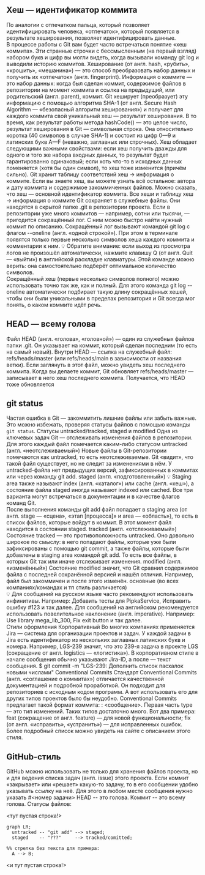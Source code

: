## Хеш — идентификатор коммита
По аналогии с отпечатком пальца, который позволяет идентифицировать человека, «отпечаток», который появляется в результате хеширования, позволяет идентифицировать данные.  
В процессе работы с Git вам будет часто встречаться понятие «хеш коммита». Эти странные строчки с бессмысленным (на первый взгляд) набором букв и цифр вы могли видеть, когда вызывали команду git log и выводили историю коммитов.
Хеширование (от англ. hash, «рубить», «крошить», «мешанина») — это способ преобразовать набор данных и получить их «отпечаток» (англ. fingerprint).
Информация о коммите — это набор данных: когда был сделан коммит, содержимое файлов в репозитории на момент коммита и ссылка на предыдущий, или родительский (англ. parent), коммит. Git хеширует (преобразует) эту информацию с помощью алгоритма SHA-1 (от англ. Secure Hash Algorithm — «безопасный алгоритм хеширования») и получает для каждого коммита свой уникальный хеш — результат хеширования.
В то время, как результат работы метода hashCode() — это целое число, результат хеширования в Git — символьная строка. Она относительно коротка (40 символов в случае SHA-1) и состоит из цифр 0—9 и латинских букв A—F (неважно, заглавных или строчных). Хеш обладает следующими важными свойствами:
если хеш получить дважды для одного и того же набора входных данных, то результат будет гарантированно одинаковый;
если хоть что-то в исходных данных поменяется (хотя бы один символ), то хеш тоже изменится (причём сильно).
Git хранит таблицу соответствий хеш → информация о коммите. Если вы знаете хеш, вы можете узнать всё остальное: автора и дату коммита и содержимое закоммиченных файлов. Можно сказать, что хеш — основной идентификатор коммита.
Все хеши и таблицу хеш → информация о коммите Git сохраняет в служебные файлы. Они находятся в скрытой папке .git в репозитории проекта.
Если в репозитории уже много коммитов — например, сотни или тысячи, — пригодится сокращённый лог. С ним можно быстро найти нужный коммит по описанию.
Сокращённый лог вызывают командой git log с флагом --oneline (англ. «одной строкой»). При этом в терминале появятся только первые несколько символов хеша каждого коммита и комментарии к ним.
💡 Обратите внимание: если выход из просмотра логов не произошёл автоматически, нажмите клавишу Q (от англ. Quit — «выйти») в английской раскладке клавиатуры. Этой команде можно верить: она самостоятельно подберёт оптимальное количество символов.  
Сокращённый хеш (первые несколько символов полного) можно использовать точно так же, как и полный. Для этого команда git log --oneline автоматически подбирает такую длину сокращённых хешей, чтобы они были уникальными в пределах репозитория и Git всегда мог понять, о каком коммите идёт речь.
## HEAD — всему голова
Файл HEAD (англ. «голова», «головной») — один из служебных файлов папки .git. Он указывает на коммит, который сделан последним (то есть на самый новый).
Внутри HEAD — ссылка на служебный файл: refs/heads/master (или refs/heads/main в зависимости от названия ветки). Если заглянуть в этот файл, можно увидеть хеш последнего коммита.
Когда вы делаете коммит, Git обновляет refs/heads/master — записывает в него хеш последнего коммита. Получается, что HEAD тоже обновляется
## git status
Частая ошибка в Git — закоммитить лишние файлы или забыть важные. Это можно избежать, проверяя статусы файлов с помощью команды `git status`.
Статусы untracked/tracked, staged и modified
Одна из ключевых задач Git — отслеживать изменения файлов в репозитории. Для этого каждый файл помечается каким-либо статусом
untracked (англ. «неотслеживаемый»)
Новые файлы в Git-репозитории помечаются как untracked, то есть неотслеживаемые. Git «видит», что такой файл существует, но не следит за изменениями в нём. У untracked-файла нет предыдущих версий, зафиксированных в коммитах или через команду git add.
staged (англ. «подготовленный»)
💡 Staging area также называют index (англ. «каталог») или cache (англ. «кеш»), а состояние файла staged иногда называют indexed или cached. Все три варианта могут встречаться в документации и в качестве флагов команд Git.  
После выполнения команды git add файл попадает в staging area (от англ. stage — «сцена», «этап [процесса]» и area — «область»), то есть в список файлов, которые войдут в коммит. В этот момент файл находится в состоянии staged.
tracked (англ. «отслеживаемый»)
Состояние tracked — это противоположность untracked. Оно довольно широкое по смыслу: в него попадают файлы, которые уже были зафиксированы с помощью git commit, а также файлы, которые были добавлены в staging area командой git add. То есть все файлы, в которых Git так или иначе отслеживает изменения.
modified (англ. «изменённый»)
Состояние modified значит, что Git сравнил содержимое файла с последней сохранённой версией и нашёл отличия. Например, файл был закоммичен и после этого изменён.
основные (во всех компаниях/командах и тп стиль различается)  
💡 Для сообщений на русском языке часто рекомендуют использовать инфинитивы. Например: Добавить тесты для PipkaService, Исправить ошибку #123 и так далее. Для сообщений на английском рекомендуется использовать повелительное наклонение (англ. imperative). Например: Use library mega_lib_300, Fix exit button и так далее.  
Стили оформления
Корпоративный
Во многих компаниях применяется Jira — система для организации проектов и задач. У каждой задачи в Jira есть идентификатор из нескольких заглавных латинских букв и номера. Например, LGS-239 значит, что это 239-я задача в проекте LGS (сокращение от англ. logistics — «логистика»).
В корпоративном стиле в начале сообщения обычно указывают Jira-ID, а после — текст сообщения.
$ git commit -m "LGS-239: Дополнить список пасхалок новыми числами"
Conventional Commits
Стандарт Conventional Commits (англ. «соглашение о коммитах») отличается качественной документацией и подробной проработкой. Он подходит для репозиториев с исходным кодом программ. А вот использовать его для других типов проектов было бы неудобно.
Conventional Commits предлагает такой формат коммита: <type>: <сообщение>. Первая часть type — это тип изменений. Таких типов достаточно много. Вот два примера:
feat (сокращение от англ. feature) — для новой функциональности;
fix (от англ. «исправить», «устранить») — для исправленных ошибок.
Более подробный список можно увидеть на сайте с описанием этого стиля.
## GitHub-стиль
GitHub можно использовать не только для хранения файлов проекта, но и для ведения списка задач (англ. issue) этого проекта. Если коммит «закрывает» или «решает» какую-то задачу, то в его сообщении удобно указывать ссылку на неё. Для этого в любом месте сообщения нужно указать #<номер задачи>
HEAD -- это голова.
Коммит -- это всему голова.
Статусы файлов:

<тут пустая строка!>

```mermaid
graph LR;
  untracked -- "git add" --> staged;
  staged    -- "???"     --> tracked/comitted;

%% стрелка без текста для примера: 
  A --> B;
```
<и тут пустая строка!>